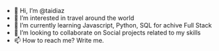 - 👋 Hi, I’m @taidiaz
- 👀 I’m interested in travel around the world
- 🌱 I’m currently learning Javascript, Python, SQL for achive Full Stack
- 💞️ I’m looking to collaborate on Social projects related to my skills
- 📫 How to reach me? Write me.

<!---
taidiaz/taidiaz is a ✨ special ✨ repository because its `README.md` (this file) appears on your GitHub profile.
You can click the Preview link to take a look at your changes.
--->
